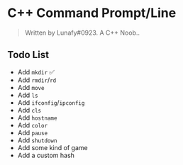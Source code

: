 # C++ Command Prompt/Line

> Written by Lunafy#0923. A C++ Noob..

## Todo List
+ Add `mkdir` ✅
+ Add `rmdir`/`rd`
+ Add `move`
+ Add `ls`
+ Add `ifconfig`/`ipconfig`
+ Add `cls`
+ Add `hostname`
+ Add `color`
+ Add `pause`
+ Add `shutdown`
+ Add some kind of game
+ Add a custom hash

